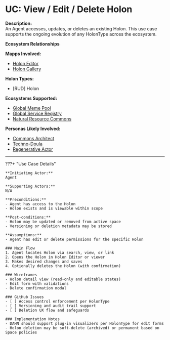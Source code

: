# UC: View / Edit / Delete Holon

**Description:**  
An Agent accesses, updates, or deletes an existing Holon. This use case supports the ongoing evolution of any HolonType across the ecosystem.

**Ecosystem Relationships**

**Mapps Involved:**
- [Holon Editor](../mapps/holon-editor.md)
- [Holon Gallery](../mapps/holon-gallery.md)

**Holon Types:**
- [RUD] Holon

**Ecosystems Supported:**
- [Global Meme Pool](../ecosystem-activation.md#2-global-meme-pool)
- [Global Service Registry](../ecosystem-activation.md#3-global-service-registry)
- [Natural Resource Commons](../ecosystem-activation.md#5-natural-resource-commons)

**Personas Likely Involved:**
- [Commons Architect](../personas/commons-architect.md)
- [Techno-Doula](../personas/techno-doula.md)
- [Regenerative Actor](../personas/regenerative-actor.md)

---

???+ "Use Case Details"

    **Initiating Actor:**  
    Agent

    **Supporting Actors:**  
    N/A

    **Preconditions:**  
    - Agent has access to the Holon  
    - Holon exists and is viewable within scope

    **Post-conditions:**  
    - Holon may be updated or removed from active space  
    - Versioning or deletion metadata may be stored

    **Assumptions:**  
    - Agent has edit or delete permissions for the specific Holon

    ### Main Flow
    1. Agent locates Holon via search, view, or link  
    2. Opens the Holon in Holon Editor or viewer  
    3. Makes desired changes and saves  
    4. Optionally deletes the Holon (with confirmation)

    ### Wireframes
    - Holon detail view (read-only and editable states)  
    - Edit form with validations  
    - Delete confirmation modal

    ### GitHub Issues
    - [ ] Access control enforcement per HolonType  
    - [ ] Versioning and audit trail support  
    - [ ] Deletion UX flow and safeguards

    ### Implementation Notes
    - DAHN should support plug-in visualizers per HolonType for edit forms  
    - Holon deletion may be soft-delete (archived) or permanent based on Space policies